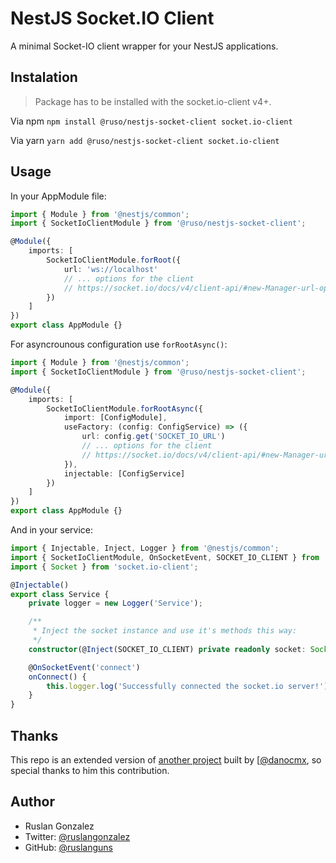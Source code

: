 # NestJS Socket.IO Client

A minimal Socket-IO client wrapper for your NestJS applications.

## Instalation

> Package has to be installed with the socket.io-client v4+.

Via npm `npm install @ruso/nestjs-socket-client socket.io-client`

Via yarn `yarn add @ruso/nestjs-socket-client socket.io-client`

## Usage

In your AppModule file:

```ts
import { Module } from '@nestjs/common';
import { SocketIoClientModule } from '@ruso/nestjs-socket-client';

@Module({
	imports: [
		SocketIoClientModule.forRoot({
			url: 'ws://localhost'
			// ... options for the client
			// https://socket.io/docs/v4/client-api/#new-Manager-url-options
		})
	]
})
export class AppModule {}
```

For asyncrounous configuration use `forRootAsync()`:

```ts
import { Module } from '@nestjs/common';
import { SocketIoClientModule } from '@ruso/nestjs-socket-client';

@Module({
	imports: [
		SocketIoClientModule.forRootAsync({
			import: [ConfigModule],
			useFactory: (config: ConfigService) => ({
				url: config.get('SOCKET_IO_URL')
				// ... options for the client
				// https://socket.io/docs/v4/client-api/#new-Manager-url-options
			}),
			injectable: [ConfigService]
		})
	]
})
export class AppModule {}
```

And in your service:

```ts
import { Injectable, Inject, Logger } from '@nestjs/common';
import { SocketIoClientModule, OnSocketEvent, SOCKET_IO_CLIENT } from '@ruso/nestjs-socket-client';
import { Socket } from 'socket.io-client';

@Injectable()
export class Service {
	private logger = new Logger('Service');

	/**
	 * Inject the socket instance and use it's methods this way:
	 */
	constructor(@Inject(SOCKET_IO_CLIENT) private readonly socket: Socket) {}

	@OnSocketEvent('connect')
	onConnect() {
		this.logger.log('Successfully connected the socket.io server!');
	}
}
```

## Thanks

This repo is an extended version of [another project](https://github.com/danocmx/nestjs-socket.io-client) built by [[@danocmx](https://github.com/danocmx), so special thanks to him this contribution.

## Author

- Ruslan Gonzalez
- Twitter: [@ruslangonzalez](https://twitter.com/ruslangonzalez)
- GitHub: [@ruslanguns](https://github.com/ruslanguns)
